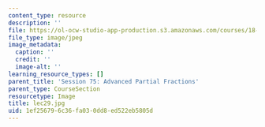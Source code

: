 ```yaml
---
content_type: resource
description: ''
file: https://ol-ocw-studio-app-production.s3.amazonaws.com/courses/18-01sc-single-variable-calculus-fall-2010/1ef256796c36fa030dd8ed522eb5805d_lec29.jpg
file_type: image/jpeg
image_metadata:
  caption: ''
  credit: ''
  image-alt: ''
learning_resource_types: []
parent_title: 'Session 75: Advanced Partial Fractions'
parent_type: CourseSection
resourcetype: Image
title: lec29.jpg
uid: 1ef25679-6c36-fa03-0dd8-ed522eb5805d
---
```

